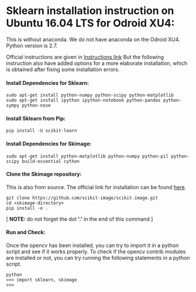 # Sklearn installation instruction on Ubuntu 16.04 LTS for Odroid XU4:

This is without anaconda. We do not have anaconda on the Odroid XU4.
Python version is 2.7. 

Official instructions are given in [Instructions link](http://scikit-learn.org/stable/install.html)
But the following instruction also have added options for a more elaborate installation, which is obtained after fixing some installation errors.

#### Install Dependencies for Sklearn:
```
sudo apt-get install python-numpy python-scipy python-matplotlib 
sudo apt-get install ipython ipython-notebook python-pandas python-sympy python-nose
```

#### Install Sklearn from Pip:
```
pip install -U scikit-learn
```

#### Install Dependencies for Skimage:
```
sudo apt-get install python-matplotlib python-numpy python-pil python-scipy build-essential cython
```

#### Clone the Skimage repository:

This is also from source. The official link for installation can be found [here](http://scikit-image.org/docs/dev/install.html).

```
git clone https://github.com/scikit-image/scikit-image.git
cd <skimage-directory>
pip install -e .
```

[ **NOTE:** do not forget the dot **'.'** in the end of this command ]

#### Run and Check:
Once the opencv has been installed, you can try to import it in a python script and see if it works properly.
To check if the opencv contrib modules are installed or not, you can try running the following statements in a python script.

```
python
>>> import sklearn, skimage
>>>
```
